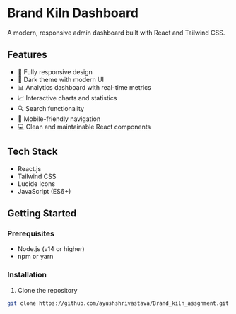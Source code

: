 # Brand Kiln Dashboard

A modern, responsive admin dashboard built with React and Tailwind CSS. 

## Features

- 📱 Fully responsive design
- 🎨 Dark theme with modern UI
- 📊 Analytics dashboard with real-time metrics
- 📈 Interactive charts and statistics
- 🔍 Search functionality
- 📱 Mobile-friendly navigation
- 💻 Clean and maintainable React components

## Tech Stack

- React.js
- Tailwind CSS
- Lucide Icons
- JavaScript (ES6+)

## Getting Started

### Prerequisites

- Node.js (v14 or higher)
- npm or yarn

### Installation

1. Clone the repository
```bash
git clone https://github.com/ayushshrivastava/Brand_kiln_assgnment.git
